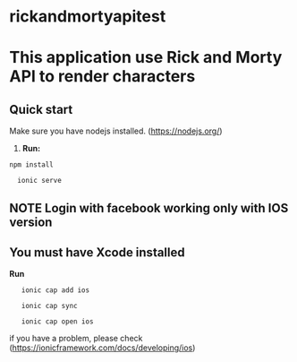 # rickandmortyapitest

# This application use Rick and Morty API to render characters

## Quick start

Make sure you have nodejs installed. (https://nodejs.org/)

1. **Run:**

```shell
npm install
```

```shell
  ionic serve
```

## NOTE Login with facebook working only with IOS version

## You must have Xcode installed

**Run**

```shell
   ionic cap add ios
```

```shell
   ionic cap sync
```

```shell
   ionic cap open ios
```

if you have a problem, please check (https://ionicframework.com/docs/developing/ios)
